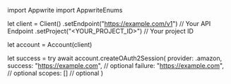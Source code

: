 import Appwrite
import AppwriteEnums

let client = Client()
    .setEndpoint("https://example.com/v1") // Your API Endpoint
    .setProject("<YOUR_PROJECT_ID>") // Your project ID

let account = Account(client)

let success = try await account.createOAuth2Session(
    provider: .amazon,
    success: "https://example.com", // optional
    failure: "https://example.com", // optional
    scopes: [] // optional
)

